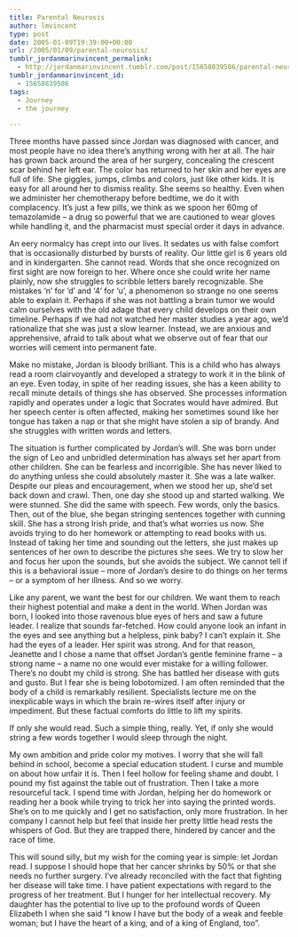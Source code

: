 ```yaml
---
title: Parental Neurosis
author: lmvincent
type: post
date: 2005-01-09T19:39:00+00:00
url: /2005/01/09/parental-neurosis/
tumblr_jordanmarinvincent_permalink:
  - http://jordanmarinvincent.tumblr.com/post/15658839586/parental-neurosis
tumblr_jordanmarinvincent_id:
  - 15658839586
tags:
  - Journey
  - the journey

---
```

Three months have passed since Jordan was diagnosed with cancer, and most people have no idea there&rsquo;s anything wrong with her at all. The hair has grown back around the area of her surgery, concealing the crescent scar behind her left ear. The color has returned to her skin and her eyes are full of life. She giggles, jumps, climbs and colors, just like other kids. It is easy for all around her to dismiss reality. She seems so healthy. Even when we administer her chemotherapy before bedtime, we do it with complacency. It&rsquo;s just a few pills, we think as we spoon her 60mg of temazolamide &#8211; a drug so powerful that we are cautioned to wear gloves while handling it, and the pharmacist must special order it days in advance.

An eery normalcy has crept into our lives. It sedates us with false comfort that is occasionally disturbed by bursts of reality. Our little girl is 6 years old and in kindergarten. She cannot read. Words that she once recognized on first sight are now foreign to her. Where once she could write her name plainly, now she struggles to scribble letters barely recognizable. She mistakes &lsquo;n&rsquo; for &rsquo;d&rsquo; and &#8216;4&rsquo; for &#8216;u&rsquo;, a phenomenon so strange no one seems able to explain it. Perhaps if she was not battling a brain tumor we would calm ourselves with the old adage that every child develops on their own timeline. Perhaps if we had not watched her master studies a year ago, we&rsquo;d rationalize that she was just a slow learner. Instead, we are anxious and apprehensive, afraid to talk about what we observe out of fear that our worries will cement into permanent fate. <a name="more"></a>

Make no mistake, Jordan is bloody brilliant. This is a child who has always read a room clairvoyantly and developed a strategy to work it in the blink of an eye. Even today, in spite of her reading issues, she has a keen ability to recall minute details of things she has observed. She processes information rapidly and operates under a logic that Socrates would have admired. But her speech center is often affected, making her sometimes sound like her tongue has taken a nap or that she might have stolen a sip of brandy. And she struggles with written words and letters.

The situation is further complicated by Jordan&rsquo;s will. She was born under the sign of Leo and unbridled determination has always set her apart from other children. She can be fearless and incorrigible. She has never liked to do anything unless she could absolutely master it. She was a late walker. Despite our pleas and encouragement, when we stood her up, she&rsquo;d set back down and crawl. Then, one day she stood up and started walking. We were stunned. She did the same with speech. Few words, only the basics. Then, out of the blue, she began stringing sentences together with cunning skill. She has a strong Irish pride, and that&rsquo;s what worries us now. She avoids trying to do her homework or attempting to read books with us. Instead of taking her time and sounding out the letters, she just makes up sentences of her own to describe the pictures she sees. We try to slow her and focus her upon the sounds, but she avoids the subject. We cannot tell if this is a behavioral issue &#8211; more of Jordan&rsquo;s desire to do things on her terms &#8211; or a symptom of her illness. And so we worry.

Like any parent, we want the best for our children. We want them to reach their highest potential and make a dent in the world. When Jordan was born, I looked into those ravenous blue eyes of hers and saw a future leader. I realize that sounds far-fetched. How could anyone look an infant in the eyes and see anything but a helpless, pink baby? I can&rsquo;t explain it. She had the eyes of a leader. Her spirit was strong. And for that reason, Jeanette and I chose a name that offset Jordan&rsquo;s gentle feminine frame &#8211; a strong name &#8211; a name no one would ever mistake for a willing follower. There&rsquo;s no doubt my child is strong. She has battled her disease with guts and gusto. But I fear she is being lobotomized. I am often reminded that the body of a child is remarkably resilient. Specialists lecture me on the inexplicable ways in which the brain re-wires itself after injury or impediment. But these factual comforts do little to lift my spirits.

If only she would read. Such a simple thing, really. Yet, if only she would string a few words together I would sleep through the night.

My own ambition and pride color my motives. I worry that she will fall behind in school, become a special education student. I curse and mumble on about how unfair it is. Then I feel hollow for feeling shame and doubt. I pound my fist against the table out of frustration. Then I take a more resourceful tack. I spend time with Jordan, helping her do homework or reading her a book while trying to trick her into saying the printed words. She&rsquo;s on to me quickly and I get no satisfaction, only more frustration. In her company I cannot help but feel that inside her pretty little head rests the whispers of God. But they are trapped there, hindered by cancer and the race of time.

This will sound silly, but my wish for the coming year is simple: let Jordan read. I suppose I should hope that her cancer shrinks by 50% or that she needs no further surgery. I&rsquo;ve already reconciled with the fact that fighting her disease will take time. I have patient expectations with regard to the progress of her treatment. But I hunger for her intellectual recovery. My daughter has the potential to live up to the profound words of Queen Elizabeth I when she said &ldquo;I know I have but the body of a weak and feeble woman; but I have the heart of a king, and of a king of England, too&rdquo;.

<div class="blogger-post-footer">
  <img loading="lazy" width="1" height="1" src="https://blogger.googleusercontent.com/tracker/9039099668816362935-5705187424911477348?l=jordansjourney2.blogspot.com" alt="" />
</div>